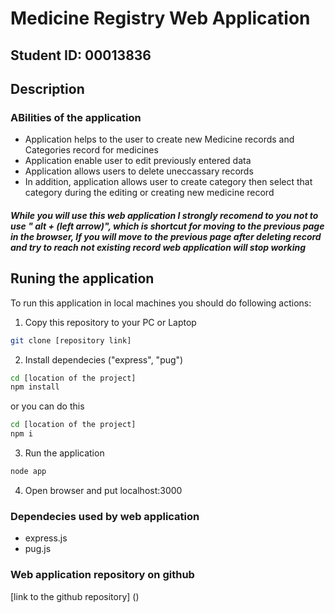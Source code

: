 # Medicine Registry Web Application
## Student ID: 00013836
## Description
### ABilities of the application
- Application helps to the user to create new Medicine records and Categories record for medicines
- Application enable user to edit previously entered data
- Application allows users to delete uneccassary records
- In addition, application allows user to create category then select that category during the editing or creating new medicine record

##### While you will use this web application I strongly recomend to you not to use " alt + (left arrow)", which is shortcut for moving to the previous page in the browser, If you will move to the previous page after deleting record and try to reach not existing record web application will stop working

## Runing the application

To run this application in local machines you should do following actions:

1. Copy this repository to your PC or Laptop
```bash
git clone [repository link]
```

2. Install dependecies ("express", "pug")
```bash
cd [location of the project]
npm install
```
or you can do this
```bash
cd [location of the project]
npm i
```

3. Run the application
```bash
node app
```
4. Open browser and put localhost:3000

### Dependecies used by web application
- express.js
- pug.js

### Web application repository on github
[link to the github repository] ()